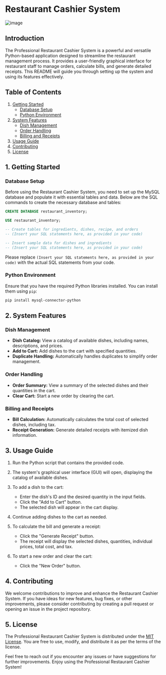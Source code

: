 # Restaurant Cashier System

![image](https://github.com/Mohammed20037/Restaurant-cashier-system/assets/113844625/0861b398-2998-42b0-a4f3-9f80dd74f4cc)


## Introduction

The Professional Restaurant Cashier System is a powerful and versatile Python-based application designed to streamline the restaurant management process. It provides a user-friendly graphical interface for restaurant staff to manage orders, calculate bills, and generate detailed receipts. This README will guide you through setting up the system and using its features effectively.

## Table of Contents

1. [Getting Started](#getting-started)
   - [Database Setup](#database-setup)
   - [Python Environment](#python-environment)
2. [System Features](#system-features)
   - [Dish Management](#dish-management)
   - [Order Handling](#order-handling)
   - [Billing and Receipts](#billing-and-receipts)
3. [Usage Guide](#usage-guide)
4. [Contributing](#contributing)
5. [License](#license)

## 1. Getting Started

### Database Setup

Before using the Restaurant Cashier System, you need to set up the MySQL database and populate it with essential tables and data. Below are the SQL commands to create the necessary database and tables:

```sql
CREATE DATABASE restaurant_inventory;

USE restaurant_inventory;

-- Create tables for ingredients, dishes, recipe, and orders
-- (Insert your SQL statements here, as provided in your code)

-- Insert sample data for dishes and ingredients
-- (Insert your SQL statements here, as provided in your code)
```

Please replace `(Insert your SQL statements here, as provided in your code)` with the actual SQL statements from your code.

### Python Environment

Ensure that you have the required Python libraries installed. You can install them using `pip`:

```bash
pip install mysql-connector-python
```

## 2. System Features

### Dish Management

- **Dish Catalog:** View a catalog of available dishes, including names, descriptions, and prices.
- **Add to Cart:** Add dishes to the cart with specified quantities.
- **Duplicate Handling:** Automatically handles duplicates to simplify order management.

### Order Handling

- **Order Summary:** View a summary of the selected dishes and their quantities in the cart.
- **Clear Cart:** Start a new order by clearing the cart.

### Billing and Receipts

- **Bill Calculation:** Automatically calculates the total cost of selected dishes, including tax.
- **Receipt Generation:** Generate detailed receipts with itemized dish information.

## 3. Usage Guide

1. Run the Python script that contains the provided code.

2. The system's graphical user interface (GUI) will open, displaying the catalog of available dishes.

3. To add a dish to the cart:
   - Enter the dish's ID and the desired quantity in the input fields.
   - Click the "Add to Cart" button.
   - The selected dish will appear in the cart display.

4. Continue adding dishes to the cart as needed.

5. To calculate the bill and generate a receipt:
   - Click the "Generate Receipt" button.
   - The receipt will display the selected dishes, quantities, individual prices, total cost, and tax.

6. To start a new order and clear the cart:
   - Click the "New Order" button.

## 4. Contributing

We welcome contributions to improve and enhance the Restaurant Cashier System. If you have ideas for new features, bug fixes, or other improvements, please consider contributing by creating a pull request or opening an issue in the project repository.

## 5. License

The Professional Restaurant Cashier System is distributed under the [MIT License](LICENSE). You are free to use, modify, and distribute it as per the terms of the license.

Feel free to reach out if you encounter any issues or have suggestions for further improvements. Enjoy using the Professional Restaurant Cashier System!
